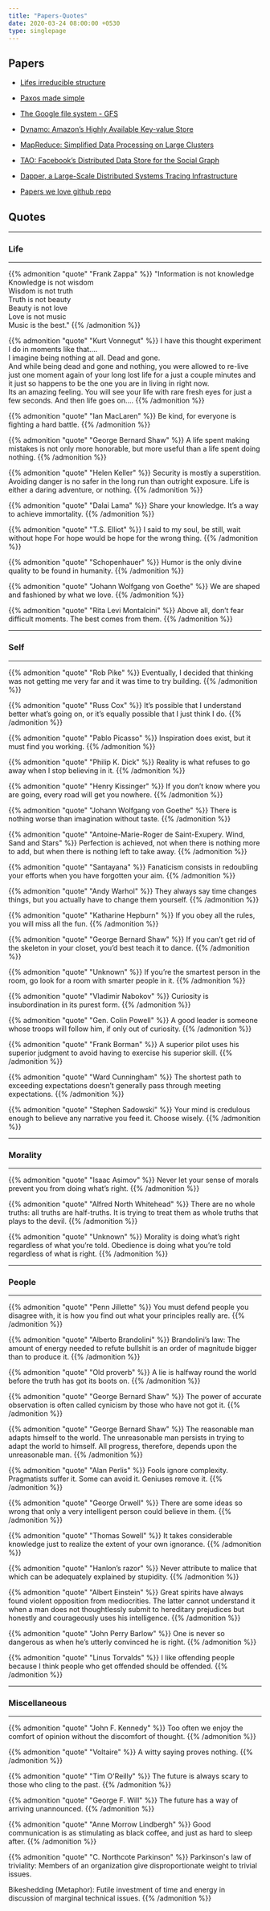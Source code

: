 ```yaml
---
title: "Papers-Quotes"
date: 2020-03-24 08:00:00 +0530
type: singlepage
---
```


## Papers

- [Lifes irreducible structure](https://fermatslibrary.com/s/lifes-irreducible-structure)
- [Paxos made simple](https://lamport.azurewebsites.net/pubs/paxos-simple.pdf)
- [The Google file system - GFS](https://static.googleusercontent.com/media/research.google.com/en//archive/gfs-sosp2003.pdf)
- [Dynamo: Amazon’s Highly Available Key-value Store](https://www.allthingsdistributed.com/files/amazon-dynamo-sosp2007.pdf)
- [MapReduce: Simplified Data Processing on Large Clusters](https://static.googleusercontent.com/media/research.google.com/en//archive/mapreduce-osdi04.pdf)
- [TAO: Facebook’s Distributed Data Store for the Social Graph](https://www.usenix.org/system/files/conference/atc13/atc13-bronson.pdf)
- [Dapper, a Large-Scale Distributed Systems Tracing Infrastructure](https://static.googleusercontent.com/media/research.google.com/en//pubs/archive/36356.pdf)

- [Papers we love github repo](https://github.com/papers-we-love/papers-we-love)

## Quotes

---

### Life

---

{{% admonition "quote" "Frank Zappa" %}}
"Information is not knowledge  
Knowledge is not wisdom  
Wisdom is not truth  
Truth is not beauty  
Beauty is not love  
Love is not music  
Music is the best."
{{% /admonition %}}

{{% admonition "quote" "Kurt Vonnegut" %}}
I have this thought experiment I do in moments like that....  
I imagine being nothing at all. Dead and gone.  
And while being dead and gone and nothing, you were allowed to re-live just one moment again of your long lost life for a just a couple minutes and it just so happens to be the one you are in living in right now.  
Its an amazing feeling. You will see your life with rare fresh eyes for just a few seconds. And then life goes on....
{{% /admonition %}}

{{% admonition "quote" "Ian MacLaren" %}}
Be kind, for everyone is fighting a hard battle.
{{% /admonition %}}

{{% admonition "quote" "George Bernard Shaw" %}}
A life spent making mistakes is not only more honorable, but more useful than a life spent doing nothing.
{{% /admonition %}}

{{% admonition "quote" "Helen Keller" %}}
Security is mostly a superstition. Avoiding danger is no safer in the long run than outright exposure. Life is either a daring adventure, or nothing.
{{% /admonition %}}

{{% admonition "quote" "Dalai Lama" %}}
Share your knowledge. It’s a way to achieve immortality.
{{% /admonition %}}

{{% admonition "quote" "T.S. Elliot" %}}
I said to my soul, be still, wait without hope For hope would be hope for the wrong thing.
{{% /admonition %}}

{{% admonition "quote" "Schopenhauer" %}}
Humor is the only divine quality to be found in humanity.
{{% /admonition %}}

{{% admonition "quote" "Johann Wolfgang von Goethe" %}}
We are shaped and fashioned by what we love.
{{% /admonition %}}

{{% admonition "quote" "Rita Levi Montalcini" %}}
Above all, don’t fear difficult moments. The best comes from them.
{{% /admonition %}}

---

### Self

---

{{% admonition "quote" "Rob Pike" %}}
Eventually, I decided that thinking was not getting me very far and it was time to try building.
{{% /admonition %}}

{{% admonition "quote" "Russ Cox" %}}
It’s possible that I understand better what’s going on, or it’s equally possible that I just think I do.
{{% /admonition %}}

{{% admonition "quote" "Pablo Picasso" %}}
Inspiration does exist, but it must find you working.
{{% /admonition %}}

{{% admonition "quote" "Philip K. Dick" %}}
Reality is what refuses to go away when I stop believing in it.
{{% /admonition %}}

{{% admonition "quote" "Henry Kissinger" %}}
If you don’t know where you are going, every road will get you nowhere.
{{% /admonition %}}

{{% admonition "quote" "Johann Wolfgang von Goethe" %}}
There is nothing worse than imagination without taste.
{{% /admonition %}}

{{% admonition "quote" "Antoine-Marie-Roger de Saint-Exupery. Wind, Sand and Stars" %}}
Perfection is achieved, not when there is nothing more to add, but when there is nothing left to take away.
{{% /admonition %}}

{{% admonition "quote" "Santayana" %}}
Fanaticism consists in redoubling your efforts when you have forgotten your aim.
{{% /admonition %}}

{{% admonition "quote" "Andy Warhol" %}}
They always say time changes things, but you actually have to change them yourself.
{{% /admonition %}}

{{% admonition "quote" "Katharine Hepburn" %}}
If you obey all the rules, you will miss all the fun.
{{% /admonition %}}

{{% admonition "quote" "George Bernard Shaw" %}}
If you can’t get rid of the skeleton in your closet, you’d best teach it to dance.
{{% /admonition %}}

{{% admonition "quote" "Unknown" %}}
If you’re the smartest person in the room, go look for a room with smarter people in it.
{{% /admonition %}}

{{% admonition "quote" "Vladimir Nabokov" %}}
Curiosity is insubordination in its purest form.
{{% /admonition %}}

{{% admonition "quote" "Gen. Colin Powell" %}}
A good leader is someone whose troops will follow him, if only out of curiosity.
{{% /admonition %}}

{{% admonition "quote" "Frank Borman" %}}
A superior pilot uses his superior judgment to avoid having to exercise his superior skill.
{{% /admonition %}}

{{% admonition "quote" "Ward Cunningham" %}}
The shortest path to exceeding expectations doesn’t generally pass through meeting expectations.
{{% /admonition %}}

{{% admonition "quote" "Stephen Sadowski" %}}
Your mind is credulous enough to believe any narrative you feed it. Choose wisely.
{{% /admonition %}}

---

### Morality

---

{{% admonition "quote" "Isaac Asimov" %}}
Never let your sense of morals prevent you from doing what’s right.
{{% /admonition %}}

{{% admonition "quote" "Alfred North Whitehead" %}}
There are no whole truths: all truths are half-truths. It is trying to treat them as whole truths that plays to the devil.
{{% /admonition %}}

{{% admonition "quote" "Unknown" %}}
Morality is doing what’s right regardless of what you’re told. Obedience is doing what you’re told regardless of what is right.
{{% /admonition %}}

---

### People

---

{{% admonition "quote" "Penn Jillette" %}}
You must defend people you disagree with, it is how you find out what your principles really are.
{{% /admonition %}}

{{% admonition "quote" "Alberto Brandolini" %}}
Brandolini’s law: The amount of energy needed to refute bullshit is an order of magnitude bigger than to produce it.
{{% /admonition %}}

{{% admonition "quote" "Old proverb" %}}
A lie is halfway round the world before the truth has got its boots on.
{{% /admonition %}}

{{% admonition "quote" "George Bernard Shaw" %}}
The power of accurate observation is often called cynicism by those who have not got it.
{{% /admonition %}}

{{% admonition "quote" "George Bernard Shaw" %}}
The reasonable man adapts himself to the world. The unreasonable man persists in trying to adapt the world to himself. All progress, therefore, depends upon the unreasonable man.
{{% /admonition %}}

{{% admonition "quote" "Alan Perlis" %}}
Fools ignore complexity. Pragmatists suffer it. Some can avoid it. Geniuses remove it.
{{% /admonition %}}

{{% admonition "quote" "George Orwell" %}}
There are some ideas so wrong that only a very intelligent person could believe in them.
{{% /admonition %}}

{{% admonition "quote" "Thomas Sowell" %}}
It takes considerable knowledge just to realize the extent of your own ignorance.
{{% /admonition %}}

{{% admonition "quote" "Hanlon’s razor" %}}
Never attribute to malice that which can be adequately explained by stupidity.
{{% /admonition %}}

{{% admonition "quote" "Albert Einstein" %}}
Great spirits have always found violent opposition from mediocrities. The latter cannot understand it when a man does not thoughtlessly submit to hereditary prejudices but honestly and courageously uses his intelligence.
{{% /admonition %}}

{{% admonition "quote" "John Perry Barlow" %}}
One is never so dangerous as when he’s utterly convinced he is right.
{{% /admonition %}}

{{% admonition "quote" "Linus Torvalds" %}}
I like offending people because I think people who get offended should be offended.
{{% /admonition %}}

---

### Miscellaneous

---

{{% admonition "quote" "John F. Kennedy" %}}
Too often we enjoy the comfort of opinion without the discomfort of thought.
{{% /admonition %}}

{{% admonition "quote" "Voltaire" %}}
A witty saying proves nothing.
{{% /admonition %}}

{{% admonition "quote" "Tim O'Reilly" %}}
The future is always scary to those who cling to the past.
{{% /admonition %}}

{{% admonition "quote" "George F. Will" %}}
The future has a way of arriving unannounced.
{{% /admonition %}}

{{% admonition "quote" "Anne Morrow Lindbergh" %}}
Good communication is as stimulating as black coffee, and just as hard to sleep after.
{{% /admonition %}}

{{% admonition "quote" "C. Northcote Parkinson" %}}
Parkinson's law of triviality: Members of an organization give disproportionate weight to trivial issues.

Bikeshedding (Metaphor): Futile investment of time and energy in discussion of marginal technical issues.
{{% /admonition %}}
